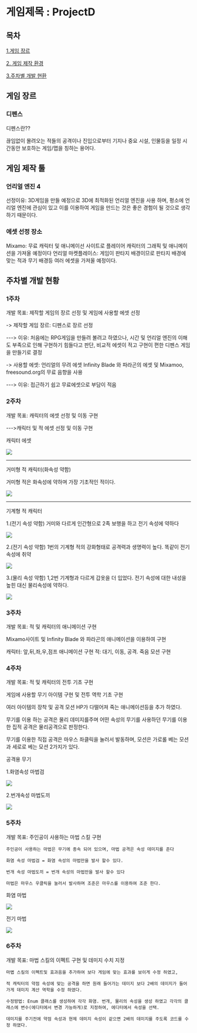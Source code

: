 # 게임제목 : ProjectD
## 목차
[1.게임 장르](#게임-장르)

[2. 게임 제작 환경](#게임-제작-툴)

[3.주차별 개발 현환](#주차별-개발-현황)

## 게임 장르
### 디펜스
디펜스란??

끊임없이 몰려오는 적들의 공격이나 진입으로부터 기지나 중요 시설, 인물등을 일정 시간동안 보호하는 게임/맵을 칭하는 용어다.

## 게임 제작 툴
### 언리얼 엔진 4
선정이유: 3D게임을 만들 예정으로 3D에 최적화된 언리얼 엔진을 사용 하며, 평소에 언리얼 엔진에 관심이 있고 이를 이용하여 게임을 만드는 것은 좋은 경험이 될 것으로 생각 하기 때문이다.

### 에셋 선정 장소
Mixamo: 무료 캐릭터 및 애니메이선 사이트로 플레이어 캐릭터의 그래픽 및 애니메이션을 가져올 예정이다
언리얼 마켓플레이스: 게임이 판타지 배경이므로 판타지 배경에 맞는 적과 무기 배경등 여러 에셋을 가져올 예정이다.

## 주차별 개발 현황
### 1주차
  개발 목표: 제작할 게임의 장르 선정 및 게임에 사용할 에셋 선정
  
   -> 제작할 게임 장르: 디펜스로 장르 선정
   
   ---> 이유: 처음에는 RPG게임을 만들려 볼려고 하였으나, 시간 및 언리얼 엔진의 이해도 부족으로 인해 구현하기 힘들다고 판단,  비교적 에셋이 적고 구현이 편한 디펜스 게임을 만들기로 결정
                 
  -> 사용할 에셋: 언리얼의 무려 에셋 Infinity Blade 와 파라곤의 에셋 및 Mixamoo, freesound.org의 무료 음향을 사용
  
  ---> 이유: 접근하기 쉽고 무료에셋으로 부담이 적음
      
### 2주차
  개발 목표: 캐릭터의 에셋 선정 및 이동 구현
  
  --->캐릭터 및 적 에셋 선정 및 이동 구현
  
  캐릭터 에셋
  
  <img src = "https://github.com/kimeorua/kimeorua.github.io/blob/main/%ED%94%8C%EB%A0%88%EC%9D%B4%EC%96%B4%20%EC%BA%90%EB%A6%AD%ED%84%B0.PNG?raw=true">
 
 ----------------------------------------------------------------------------------------------------------------------------------------------------------------------
  
  거미형 적 캐릭터(화속성 약함)
  
  거미형 적은 화속성에 약하며 가장 기초적인 적이다.
  
 <img src = "https://github.com/kimeorua/kimeorua.github.io/blob/main/%EC%A0%81%20%EC%BA%90%EB%A6%AD%ED%84%B0.PNG?raw=true">
 
 ---------------------------------------------------------------------------------------------------------------------------------------------------------------------
 
 기계형 적 캐릭터
 
 1.(전기 속성 약함)
 거미와 다르게 인간형으로 2족 보행을 하고 전기 속성에 약하다
 
 <img src = "https://github.com/kimeorua/kimeorua.github.io/blob/main/%EA%B8%B0%EA%B3%84%ED%98%95%20%EC%A0%81%20%EC%BA%90%EB%A6%AD%ED%84%B0.PNG?raw=true">
 
 2.(전기 속성 약함)
 1번의 기계형 적의 강화형태로 공격력과 생명력이 높다. 똑같이 전기 속성에 취약
 
 <img src = "https://github.com/kimeorua/kimeorua.github.io/blob/main/%EA%B8%B0%EA%B3%84%ED%98%95%20%EC%A0%81%20%EC%BA%90%EB%A6%AD2.PNG?raw=true">
 
 3.(물리 속성 약함)
 1,2번 기계형과 다르게 갑옷을 더 입었다. 전기 속성에 대한 내성을 높힌 대신 물리속성에 약하다.
 
 <img src = "https://github.com/kimeorua/kimeorua.github.io/blob/main/%EA%B8%B0%EA%B3%84%ED%98%95%20%EC%A0%81%20%EC%BA%90%EB%A6%AD%ED%84%B03.PNG?raw=true">
 
 
### 3주차
  개발 목표: 적 및 캐릭터의 애니메이션 구현
  
  Mixamo사이트 및 Infinity Blade 와 파라곤의 애니메이션을 이용하여 구현
  
  캐릭터: 앞,뒤,좌,우,점프 애니메이션 구현
  적: 대기, 이동, 공격. 죽음 모션 구현
  
### 4주차
  개발 목표: 적 및 캐릭터의 전투 기초 구현
  
  게임에 사용할 무기 아이템 구현 및 전투 역학 기초 구현
  
  여러 아이템의 장착 및 공격 모션 HP가 다떨어져 죽는 애니메이션등을 추가 하였다.
  
  무기를 이용 하는 공격은 물리 데미지를주며 어떤 속성의 무기를 사용하던 무기를 이용한 집적 공격은 물리공격으로 판정한다.
  
  무기를 이용한 직접 공격은 마우스 좌클릭을 눌러서 발동하며, 모션은 가로롤 베는 모션과 세로로 베는 모션 2가지가 있다.
  
  공격용 무기
  
  1.화염속성 마법검
  
  <img src = "https://github.com/kimeorua/kimeorua.github.io/blob/main/%EB%A7%88%EB%B2%95%20%EA%B2%80.PNG?raw=true">
  
  2.번개속성 마법도끼
  
  <img src = "https://github.com/kimeorua/kimeorua.github.io/blob/main/%EB%A7%88%EB%B2%95%20%EB%8F%84%EB%81%BC.PNG?raw=true">
  
### 5주차
  개발 목표: 주인공이 사용하는 마법 스킬 구현
    
    주인공이 사용하는 마법은 무기에 종속 되어 있으며, 마법 공격은 속성 데미지를 준다
    
    화염 속성 마법검 = 화염 속성의 마법만을 발사 할수 있다.
    
    번개 속성 마법도끼 = 번개 속성의 마법만을 발사 할수 있다
    
    마법은 마우스 우클릭을 눌러서 발사하며 조준은 마우스를 이용하여 조준 한다.
    
   화염 마법
  
   <img src = "https://github.com/kimeorua/kimeorua.github.io/blob/main/%EB%B6%88%20%EB%A7%88%EB%B2%95.PNG?raw=true">
   
   전기 마법
   
   <img src = "https://github.com/kimeorua/kimeorua.github.io/blob/main/%EC%A0%84%EA%B8%B0%20%EB%A7%88%EB%B2%95.PNG?raw=true">
   
### 6주차
  개발 목표: 마법 스킬의 이펙트 구현 및 데미지 수치 지정
  
    마볍 스킬의 이펙트및 효과음을 추가하여 보다 게임에 맞는 효과를 보이게 수정 하였고, 
    
    적 캐릭터의 약점 속성에 맞는 공격을 하면 원래 들어가는 데미지 보다 2배의 데미지가 들어가게 데미지 계산 역학을 수정 하였다.
    
    수정방법: Enum 클래스를 생성하여 각각 화염. 번개, 물리의 속성을 생성 하였고 각각의 클래스에 변수(에디터에서 변경 가능하게)로 지정하여, 에디터에서 속성을 선택.
    
    데미지를 주기전에 약점 속성과 현제 데미지 속성이 같으면 2배의 데미지를 주도록 코드를 수정 하였다.
    
